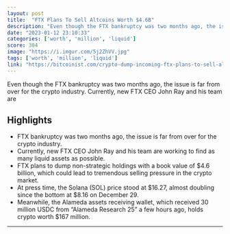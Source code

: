```yaml
---
layout: post
title:  "FTX Plans To Sell Altcoins Worth $4.6B"
description: "Even though the FTX bankruptcy was two months ago, the issue is far from over for the crypto industry. Currently, new FTX CEO John Ray and his team are"
date: "2023-01-12 23:10:33"
categories: ['worth', 'million', 'liquid']
score: 304
image: "https://i.imgur.com/5j2ZhVV.jpg"
tags: ['worth', 'million', 'liquid']
link: "https://bitcoinist.com/crypto-dump-incoming-ftx-plans-to-sell-altcoins/"
---
```


Even though the FTX bankruptcy was two months ago, the issue is far from over for the crypto industry. Currently, new FTX CEO John Ray and his team are

## Highlights

- FTX bankruptcy was two months ago, the issue is far from over for the crypto industry.
- Currently, new FTX CEO John Ray and his team are working to find as many liquid assets as possible.
- FTX plans to dump non-strategic holdings with a book value of $4.6 billion, which could lead to tremendous selling pressure in the crypto market.
- At press time, the Solana (SOL) price stood at $16.27, almost doubling since the bottom at $8.16 on December 29.
- Meanwhile, the Alameda assets receiving wallet, which received 30 million USDC from “Alameda Research 25” a few hours ago, holds crypto worth $167 million.

---
